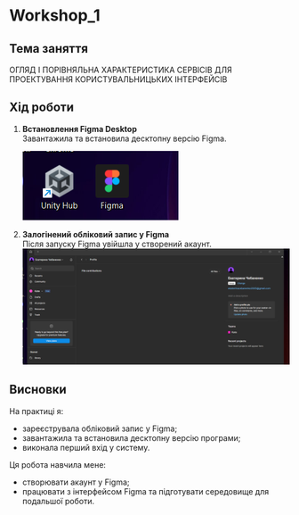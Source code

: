 # Workshop_1 

## Тема заняття
ОГЛЯД І ПОРІВНЯЛЬНА ХАРАКТЕРИСТИКА СЕРВІСІВ ДЛЯ 
ПРОЕКТУВАННЯ КОРИСТУВАЛЬНИЦЬКИХ ІНТЕРФЕЙСІВ 

## Хід роботи

1. **Встановлення Figma Desktop**  
   Завантажила та встановила десктопну версію Figma.  

   ![Встановлення Figma](./images/figma_install.png)

2. **Залогінений обліковий запис у Figma**  
   Після запуску Figma увійшла у створений акаунт. 
   ![Інтерфейс Figma з акаунтом](./images/figma_logged_in.png)

## Висновки
На практиці я:
- зареєструвала обліковий запис у Figma;
- завантажила та встановила десктопну версію програми;
- виконала перший вхід у систему.

Ця робота навчила мене:
- створювати акаунт у Figma;
- працювати з інтерфейсом Figma та підготувати середовище для подальшої роботи.

